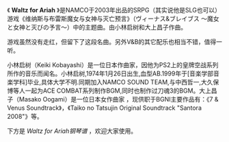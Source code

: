 

《 **Waltz for Ariah**
》是NAMCO于2003年出品的SRPG（其实说他是SLG也可以）游戏《维纳斯与布雷斯魔女与女神与灭亡预言》（ヴィーナス&ブレイブス
～魔女と女神と灭びの予言～）中的主题曲。由小林启树和大上昌子作曲。

  

游戏虽然没有走红，但留下了这段名曲。另外V&B的其它配乐也相当不错，值得一听。

  

小林启树（Keiki
Kobayashi）是一位日本作曲家，因他为PS2上的皇牌空战系列所作的音乐而闻名。小林启树,1974年1月26日出生,血型AB.1999年于[音楽学部音楽学科]毕业,具体大学不明.同期加入NAMCO
SOUND TEAM,与中西哲一,大久保博等人一起为ACE COMBAT系列制作BGM,同时也制作过刀魂3的BGM。大上昌子（Masako
Oogami）是一位日本女作曲家 ，现供职于BGNI主要作品有：《7 & Venus Soundtrack》，《Taiko no Tatsujin
Original Soundtrack "Santora 2008"》等。

  

下方是 _Waltz for Ariah钢琴谱_ ，欢迎大家使用。

